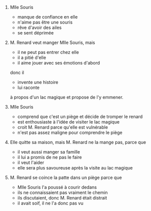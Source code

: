---
---

1. Mlle Souris

   * manque de confiance en elle
   * n'aime pas être une souris
   * rêve d'avoir des ailes
   * se sent déprimée

2. M. Renard veut manger Mlle Souris, mais

   * il ne peut pas entrer chez elle
   * il a pitié d'elle
   * il aime jouer avec ses émotions d'abord

   donc il

   * invente une histoire
   * lui raconte

   à propos d'un lac magique et propose de l'y emmener.

3. Mlle Souris

   * comprend que c'est un piège et décide de tromper le renard
   * est enthousiaste à l'idée de visiter le lac magique
   * croit M. Renard parce qu'elle est vulnérable
   * n'est pas assez maligne pour comprendre le piège

4. Elle quitte sa maison, mais M. Renard ne la mange pas, parce que

   * il veut aussi manger sa famille
   * il lui a promis de ne pas le faire
   * il veut l'aider
   * elle sera plus savoureuse après la visite au lac magique

5. M. Renard se coince la patte dans un piège parce que

   * Mlle Souris l'a poussé à courir dedans
   * ils ne connaissaient pas vraiment le chemin
   * ils discutaient, donc M. Renard était distrait
   * il avait soif, il ne l'a donc pas vu